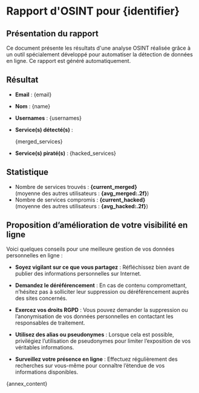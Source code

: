 # Rapport d'OSINT pour {identifier}

## Présentation du rapport
Ce document présente les résultats d'une analyse OSINT réalisée grâce à un outil spécialement développé pour automatiser la détection de données en ligne. Ce rapport est généré automatiquement.

## Résultat
- **Email** : {email}
- **Nom** : {name}
- **Usernames** : {usernames}
- **Service(s) détecté(s)** :

    {merged_services}
- **Service(s) piraté(s)** :
    {hacked_services}

## Statistique
- Nombre de services trouvés : **{current_merged}**  
  (moyenne des autres utilisateurs : **{avg_merged:.2f}**)
- Nombre de services compromis : **{current_hacked}**  
  (moyenne des autres utilisateurs : **{avg_hacked:.2f}**)

## Proposition d’amélioration de votre visibilité en ligne
Voici quelques conseils pour une meilleure gestion de vos données personnelles en ligne : 

- **Soyez vigilant sur ce que vous partagez** : Réfléchissez bien avant de publier des informations personnelles sur Internet.

- **Demandez le déréférencement** : En cas de contenu compromettant, n’hésitez pas à solliciter leur suppression ou déréférencement auprès des sites concernés.

- **Exercez vos droits RGPD** : Vous pouvez demander la suppression ou l’anonymisation de vos données personnelles en contactant les responsables de traitement.

- **Utilisez des alias ou pseudonymes** : Lorsque cela est possible, privilégiez l’utilisation de pseudonymes pour limiter l’exposition de vos véritables informations.

- **Surveillez votre présence en ligne** : Effectuez régulièrement des recherches sur vous-même pour connaître l’étendue de vos informations disponibles.


{annex_content}
